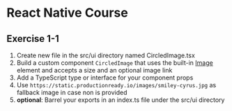# React Native Course

## Exercise 1-1

1. Create new file in the src/ui directory named CircledImage.tsx
2. Build a custom component `CircledImage` that uses the built-in [Image](https://facebook.github.io/react-native/docs/image) element and accepts a size and an optional image link
3. Add a TypeScript type or interface for your component props
4. Use `https://static.productionready.io/images/smiley-cyrus.jpg` as fallback image in case non is provided
5. **optional**: Barrel your exports in an index.ts file under the src/ui directory
